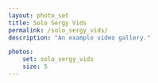```yaml
---
layout: photo_set
title: Solo Sergy Vids
permalink: /solo_sergy_vids/
description: "An example video gallery."

photos:
    set: solo_sergy_vids
    size: 5
---
```

